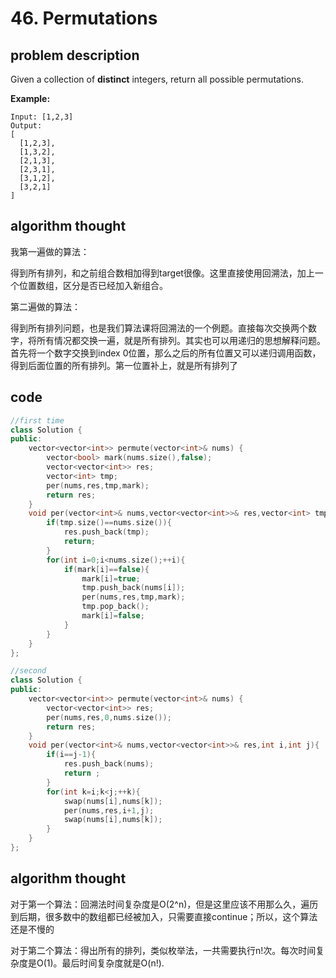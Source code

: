 # 46. Permutations

## problem description

Given a collection of **distinct** integers, return all possible permutations.

**Example:**

```text
Input: [1,2,3]
Output:
[
  [1,2,3],
  [1,3,2],
  [2,1,3],
  [2,3,1],
  [3,1,2],
  [3,2,1]
]
```

## algorithm thought

我第一遍做的算法：

得到所有排列，和之前组合数相加得到target很像。这里直接使用回溯法，加上一个位置数组，区分是否已经加入新组合。

第二遍做的算法：

得到所有排列问题，也是我们算法课将回溯法的一个例题。直接每次交换两个数字，将所有情况都交换一遍，就是所有排列。其实也可以用递归的思想解释问题。首先将一个数字交换到index 0位置，那么之后的所有位置又可以递归调用函数，得到后面位置的所有排列。第一位置补上，就是所有排列了

## code

```cpp
//first time
class Solution {
public:
    vector<vector<int>> permute(vector<int>& nums) {
        vector<bool> mark(nums.size(),false);
        vector<vector<int>> res;
        vector<int> tmp;
        per(nums,res,tmp,mark);
        return res;
    }
    void per(vector<int>& nums,vector<vector<int>>& res,vector<int> tmp,vector<bool>& mark){
        if(tmp.size()==nums.size()){
            res.push_back(tmp);
            return;
        }
        for(int i=0;i<nums.size();++i){
            if(mark[i]==false){
                mark[i]=true;
                tmp.push_back(nums[i]);
                per(nums,res,tmp,mark);
                tmp.pop_back();
                mark[i]=false; 
            }
        }
    }
};

//second
class Solution {
public:
    vector<vector<int>> permute(vector<int>& nums) {
        vector<vector<int>> res;
        per(nums,res,0,nums.size());
        return res;
    }
    void per(vector<int>& nums,vector<vector<int>>& res,int i,int j){
        if(i==j-1){
            res.push_back(nums);
            return ;
        }
        for(int k=i;k<j;++k){
            swap(nums[i],nums[k]);
            per(nums,res,i+1,j);
            swap(nums[i],nums[k]);
        }
    }
};
```

## algorithm thought

对于第一个算法：回溯法时间复杂度是O\(2^n\)，但是这里应该不用那么久，遍历到后期，很多数中的数组都已经被加入，只需要直接continue；所以，这个算法还是不慢的

对于第二个算法：得出所有的排列，类似枚举法，一共需要执行n!次。每次时间复杂度是O\(1\)。最后时间复杂度就是O\(n!\).

